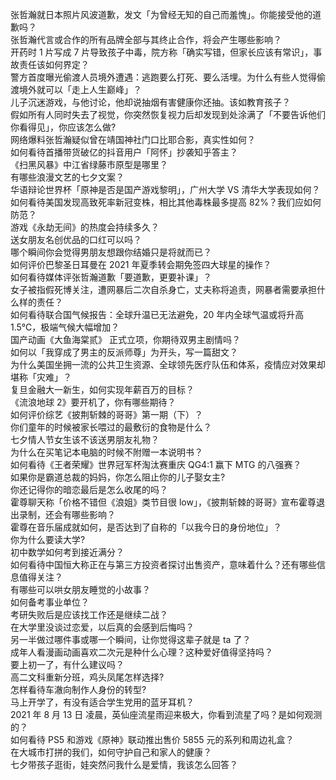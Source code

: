 张哲瀚就日本照片风波道歉，发文「为曾经无知的自己而羞愧」。你能接受他的道歉吗？  
张哲瀚代言或合作的所有品牌全部与其终止合作，将会产生哪些影响？  
开药时 1 片写成 7 片导致孩子中毒，院方称「确实写错，但家长应该有常识」，事故责任该如何界定？  
警方首度曝光偷渡人员境外遭遇：逃跑要么打死、要么活埋。为什么有些人觉得偷渡境外就可以「走上人生巅峰」？  
儿子沉迷游戏，与他讨论，他却说抽烟有害健康你还抽。该如教育孩子？  
假如所有人同时失去了视觉，你突然恢复视力后却发现到处涂满了「不要告诉他们你看得见」，你应该怎么做?  
网络爆料张哲瀚疑似曾在靖国神社门口比耶合影，真实性如何？  
如何看待首播带货破亿的抖音用户「阿怀」抄袭知乎答主？  
《扫黑风暴》中江省绿藤市原型是哪里？  
有哪些浪漫文艺的七夕文案？  
华语辩论世界杯「原神是否是国产游戏黎明」，广州大学 VS 清华大学表现如何？  
如何看待美国发现高致死率新冠变株，相比其他毒株最多提高 82%？我们应如何防范？  
游戏《永劫无间》的热度会持续多久？  
送女朋友名创优品的口红可以吗？  
哪个瞬间你会觉得男朋友想跟你结婚只是将就而已？  
如何评价巴黎圣日耳曼在 2021 年夏季转会期免签四大球星的操作？  
如何看待媒体评张哲瀚道歉「要道歉，更要补课」？  
女子被指假死博关注，遭网暴后二次自杀身亡，丈夫称将追责，网暴者需要承担什么样的责任？  
如何看待联合国气候报告：全球升温已无法避免，20 年内全球气温或将升高 1.5℃，极端气候大幅增加？  
国产动画《大鱼海棠贰》 正式立项，你期待双男主剧情吗？  
如何以「我穿成了男主的反派师尊」为开头，写一篇甜文？  
为什么美国坐拥一流的公共卫生资源、全球领先医疗队伍和体系，疫情应对效果却堪称「灾难」？  
复旦金融大一新生，如何实现年薪百万的目标？  
《流浪地球 2》要开机了，你有哪些期待？  
如何评价综艺《披荆斩棘的哥哥》第一期（下）？  
你们童年的时候被家长喂过的最敷衍的食物是什么？  
七夕情人节女生该不该送男朋友礼物？  
为什么在买笔记本电脑的时候不附赠一本说明书？  
如何看待《王者荣耀》世界冠军杯淘汰赛重庆 QG4:1 赢下 MTG 的八强赛？  
如果你是霸道总裁的妈妈，你怎么阻止你的儿子娶女主?  
你还记得你的暗恋最后是怎么收尾的吗？  
霍尊聊天称「价格不错但《浪姐》类节目很 low」，《披荆斩棘的哥哥》宣布霍尊退出录制，还会有哪些影响？  
霍尊在音乐届成就如何，是否达到了自称的「以我今日的身份地位」？  
你为什么要读大学?  
初中数学如何考到接近满分？  
如何看待中国恒大称正在与第三方投资者探讨出售资产，意味着什么？还有哪些信息值得关注？  
有哪些可以哄女朋友睡觉的小故事？  
如何备考事业单位？  
考研失败后是应该找工作还是继续二战？  
在大学里没谈过恋爱，以后真的会感到后悔吗？  
另一半做过哪件事或哪一个瞬间，让你觉得这辈子就是 ta 了？  
成年人看漫画动画喜欢二次元是种什么心理？这种爱好值得坚持吗？  
要上初一了，有什么建议吗？  
高二文科重新分班，鸡头凤尾怎样选择?  
怎样看待车澈向制作人身份的转型?  
马上开学了，有没有适合学生党用的蓝牙耳机？  
2021 年 8 月 13 日 凌晨，英仙座流星雨迎来极大，你看到流星了吗？是如何观测的？  
如何看待 PS5 和游戏《原神》联动推出售价 5855 元的系列和周边礼盒？  
在大城市打拼的我们，如何守护自己和家人的健康？  
七夕带孩子逛街，娃突然问我什么是爱情，我该怎么回答？  
